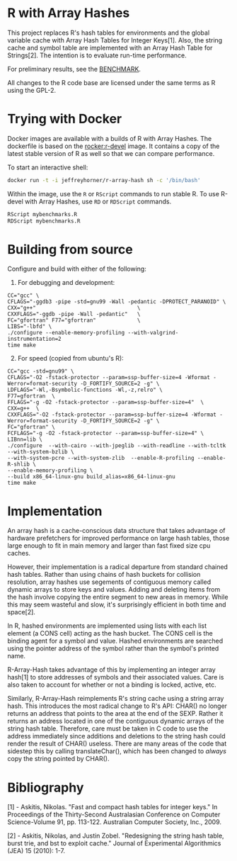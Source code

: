 # R with Array Hashes

This project replaces R's hash tables for environments and the global
variable cache with Array Hash Tables for Integer Keys[1]. Also, the
string cache and symbol table are implemented with an Array Hash Table
for Strings[2]. The intention is to evaluate run-time performance.

For preliminary results, see the [BENCHMARK](benchmark/).

All changes to the R code base are licensed under the same terms as R using the GPL-2.

# Trying with Docker

Docker images are available with a builds of R
with Array Hashes. The dockerfile is based on the
[rocker:r-devel](https://registry.hub.docker.com/u/rocker/r-devel/)
image. It contains a copy of the latest stable version of R as well so
that we can compare performance.

To start an interactive shell:

```bash
docker run -t -i jeffreyhorner/r-array-hash sh -c '/bin/bash'
```

Within the image, use the `R` or `RScript` commands to run stable R. To use R-devel with Array Hashes, use `RD` or `RDScript` commands.

```r
RScript mybenchmarks.R
RDScript mybenchmarks.R
```

# Building from source

Configure and build with either of the following:

1. For debugging and development:

```
CC="gcc" \
CFLAGS="-ggdb3 -pipe -std=gnu99 -Wall -pedantic -DPROTECT_PARANOID" \
CXX="g++"                                \
CXXFLAGS="-ggdb -pipe -Wall -pedantic"   \
FC="gfortran" F77="gfortran"             \
LIBS="-lbfd" \
./configure --enable-memory-profiling --with-valgrind-instrumentation=2
time make
```

2. For speed (copied from ubuntu's R):

```
CC="gcc -std=gnu99" \
CFLAGS="-O2 -fstack-protector --param=ssp-buffer-size=4 -Wformat -Werror=format-security -D_FORTIFY_SOURCE=2 -g" \
LDFLAGS="-Wl,-Bsymbolic-functions -Wl,-z,relro" \
F77=gfortran  \
FFLAGS="-g -O2 -fstack-protector --param=ssp-buffer-size=4"  \
CXX=g++  \
CXXFLAGS="-O2 -fstack-protector --param=ssp-buffer-size=4 -Wformat -Werror=format-security -D_FORTIFY_SOURCE=2 -g" \
FC="gfortran" \
FCFLAGS="-g -O2 -fstack-protector --param=ssp-buffer-size=4" \
LIBnn=lib \
./configure  --with-cairo --with-jpeglib --with-readline --with-tcltk --with-system-bzlib \
--with-system-pcre --with-system-zlib  --enable-R-profiling --enable-R-shlib \
--enable-memory-profiling \
--build x86_64-linux-gnu build_alias=x86_64-linux-gnu
time make
```

# Implementation

An array hash is a cache-conscious data structure that takes advantage of
hardware prefetchers for improved performance on large hash tables, those
large enough to fit in main memory and larger than fast fixed size cpu caches.

However, their implementation is a radical departure from standard
chained hash tables. Rather than using chains of hash buckets for
collision resolution, array hashes use segements of contiguous memory
called dynamic arrays to store keys and values. Adding and deleting
items from the hash involve copying the entire segment to new areas
in memory. While this may seem wasteful and slow, it's surprisingly
efficient in both time and space[2].

In R, hashed environments are implemented using lists with each list
element (a CONS cell) acting as the hash bucket. The CONS cell is the
binding agent for a symbol and value. Hashed environments are searched
using the pointer address of the symbol rather than the symbol's
printed name.

R-Array-Hash takes advantage of this by implementing an integer array
hash[1] to store addresses of symbols and their associated values. Care is
also taken to account for whether or not a binding is locked, active, etc.

Similarly, R-Array-Hash reimplements R's string cache using a string
array hash. This introduces the most radical change to R's API: CHAR()
no longer returns an address that points to the area at the end of the
SEXP. Rather it returns an address located in one of the contiguous
dynamic arrays of the string hash table. Therefore, care must be taken
in C code to use the address immediately since additions and deletions
to the string hash could render the result of CHAR() useless. There are
many areas of the code that sidestep this by calling translateChar(),
which has been changed to *always* copy the string pointed by CHAR().

# Bibliography

[1] - Askitis, Nikolas. "Fast and compact hash tables for integer
keys." In Proceedings of the Thirty-Second Australasian Conference on
Computer Science-Volume 91, pp. 113-122. Australian Computer Society,
Inc., 2009.

[2] - Askitis, Nikolas, and Justin Zobel. "Redesigning the string hash
table, burst trie, and bst to exploit cache." Journal of Experimental
Algorithmics (JEA) 15 (2010): 1-7.
